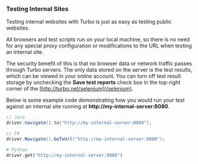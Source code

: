 ### Testing Internal Sites

Testing internal websites with Turbo is just as easy as testing public websites.

All browsers and test scripts run on your local machine, so there is no need for any special proxy configuration or modifications to the URL when testing an internal site.  

The security benefit of this is that no browser data or network traffic passes through Turbo servers. The only data stored on the server is the test results, which can be viewed in your online account. You can turn off test result storage by unchecking the **Save test reports** check box in the top-right corner of the [http://turbo.net/selenium](/selenium). 

Below is some example code demonstrating how you would run your test against an internal site running at **http://my-internal-server:8080**.

```java
// Java
driver.navigate().to("http://my-internal-server:8080");
```

```csharp
// C#
driver.Navigate().GoToUrl("http://my-internal-server:8080");
```

```python
# Python
driver.get("http://my-internal-server:8080")
```